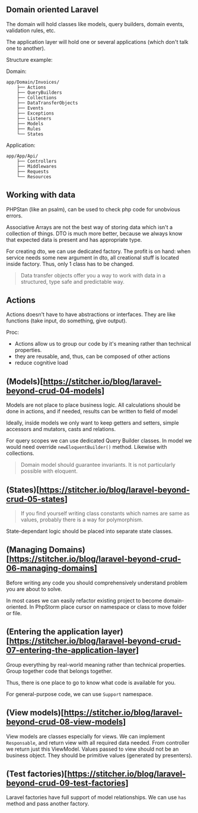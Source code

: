 ## Domain oriented Laravel
The domain will hold classes like models, query builders, domain events, validation rules, etc.

The application layer will hold one or several applications (which don't talk one to another).

Structure example:

Domain:

```
app/Domain/Invoices/
    ├── Actions
    ├── QueryBuilders
    ├── Collections
    ├── DataTransferObjects
    ├── Events
    ├── Exceptions
    ├── Listeners
    ├── Models
    ├── Rules
    └── States
```

Application:

```
app/App/Api/
    ├── Controllers
    ├── Middlewares
    ├── Requests
    └── Resources
```

## Working with data

PHPStan (like an psalm), can be used to check php code for unobvious errors.

Associative Arrays are not the best way of storing data which isn't a collection of things. DTO is much more better, because we always know that expected data is present and has appropriate type.

For creating dto, we can use dedicated factory. The profit is on hand: when service needs some new argument in dto, all creational stuff is located inside factory. Thus, only 1 class has to be changed.

> Data transfer objects offer you a way to work with data in a structured, type safe and predictable way.


## Actions

Actions doesn't have to have abstractions or interfaces. They are like functions (take input, do something, give output).

Proc:
- Actions allow us to group our code by it's meaning rather than technical properties.
- they are reusable, and, thus, can be composed of other actions
- reduce cognitive load

## (Models)[https://stitcher.io/blog/laravel-beyond-crud-04-models]

Models are not place to place business logic.
All calculations should be done in actions, and if needed, results can be written to field of model

Ideally, inside models we only want to keep getters and setters, simple accessors and mutators, casts and relations.

For query scopes we can use dedicated Query Builder classes. In model we would need override `newEloquentBuilder()` method.
Likewise with collections.

> Domain model should guarantee invariants. It is not particularly possible with eloquent. 

## (States)[https://stitcher.io/blog/laravel-beyond-crud-05-states]

> If you find yourself writing class constants which names are same as values, probably there is a way for polymorphism.

State-dependant logic should be placed into separate state classes.

## (Managing Domains)[https://stitcher.io/blog/laravel-beyond-crud-06-managing-domains]

Before writing any code you should comprehensively understand problem you are about to solve.

In most cases we can easily refactor existing project to become domain-oriented. In PhpStorm place cursor on namespace or class to move folder or file.


## (Entering the application layer)[https://stitcher.io/blog/laravel-beyond-crud-07-entering-the-application-layer]

Group everything by real-world meaning rather than technical properties. Group together code that belongs together.

Thus, there is one place to go to know what code is available for you.

For general-purpose code, we can use `Support` namespace.

## (View models)[https://stitcher.io/blog/laravel-beyond-crud-08-view-models]

View models are classes especially for views.
We can implement `Responsable`, and return view with all required data needed. From controller we return just this ViewModel. Values passed to view should not be an business object. They should be primitive values (generated by presenters).

## (Test factories)[https://stitcher.io/blog/laravel-beyond-crud-09-test-factories]


Laravel factories have full support of model relationships. We can use `has` method and pass another factory.


